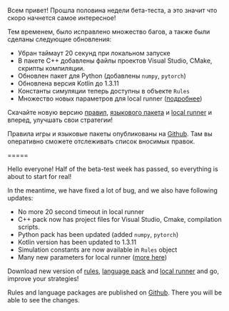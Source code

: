Всем привет! Прошла половина недели бета-теста, а это значит что скоро начнется самое интересное!

Тем временем, было исправлено множество багов, а также были сделаны следующие обновления:

- Убран таймаут 20 секунд при локальном запуске
- В пакете C++ добавлены файлы проектов Visual Studio, CMake, скрипты компиляции.
- Обновлен пакет для Python (добавлены `numpy`, `pytorch`)
- Обновлена версия Kotlin до 1.3.11
- Константы симуляции теперь доступны в объекте `Rules`
- Множество новых параметров для local runner ([подробнее](/p/localrunner))

Скачайте новую версию [правил](/p/rules), [языкового пакета](/p/packs) и [local runner](/p/localrunner) и вперед, улучшать свои стратегии!

Правила игры и языковые пакеты опубликованы на [Github](https://github.com/MailRuChamps/raic). Там вы оперативно сможете отслеживать список вносимых правок.

=====

Hello everyone! Half of the beta-test week has passed, so everything is about to start for real!

In the meantime, we have fixed a lot of bug, and we also have following updates:

- No more 20 second timeout in local runner
- C++ pack now has project files for Visual Studio, Cmake, compilation scripts.
- Python pack has been updated (added `numpy`, `pytorch`)
- Kotlin version has been updated to 1.3.11
- Simulation constants are now available in `Rules` object
- Many new parameters for local runner ([more here](/p/localrunner))

Download new version of [rules](/p/rules), [language pack](/p/packs) and [local runner](/p/localrunner) and go, improve your strategies!

Rules and language packages are published on [Github](https://github.com/MailRuChamps/raic). There you will be able to see the changes.